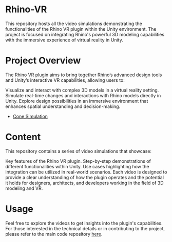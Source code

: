 # Rhino-VR
This repository hosts all the video simulations demonstrating the functionalities of the Rhino VR plugin within the Unity environment. The project is focused on integrating Rhino's powerful 3D modeling capabilities with the immersive experience of virtual reality in Unity.

# Project Overview
The Rhino VR plugin aims to bring together Rhino’s advanced design tools and Unity’s interactive VR capabilities, allowing users to:

Visualize and interact with complex 3D models in a virtual reality setting.
Simulate real-time changes and interactions with Rhino models directly in Unity.
Explore design possibilities in an immersive environment that enhances spatial understanding and decision-making.
- [Cone Simulation](mp4video/cone.mp4)

# Content
This repository contains a series of video simulations that showcase:

Key features of the Rhino VR plugin.
Step-by-step demonstrations of different functionalities within Unity.
Use cases highlighting how the integration can be utilized in real-world scenarios.
Each video is designed to provide a clear understanding of how the plugin operates and the potential it holds for designers, architects, and developers working in the field of 3D modeling and VR.

# Usage
Feel free to explore the videos to get insights into the plugin's capabilities. For those interested in the technical details or in contributing to the project, please refer to the main code repository [here](https://racimzz.github.io/Rhino-VR/GIF.html).

